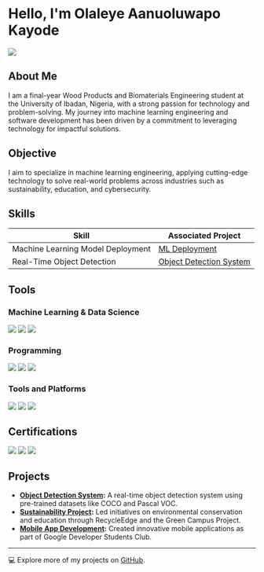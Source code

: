 # Hello, I'm Olaleye Aanuoluwapo Kayode
<a href="https://www.linkedin.com/in/olaleye-aanuoluwapo-kayode"><img src="https://img.shields.io/badge/-LinkedIn-0072b1?&style=for-the-badge&logo=linkedin&logoColor=white" /></a>

## About Me
I am a final-year Wood Products and Biomaterials Engineering student at the University of Ibadan, Nigeria, with a strong passion for technology and problem-solving. My journey into machine learning engineering and software development has been driven by a commitment to leveraging technology for impactful solutions.

## Objective
I aim to specialize in machine learning engineering, applying cutting-edge technology to solve real-world problems across industries such as sustainability, education, and cybersecurity.

## Skills
| Skill                                         | Associated Project         |
|-----------------------------------------------|----------------------------|
| Machine Learning Model Deployment             | <a href="https://github.com/oak/ml-model-deployment">ML Deployment</a> |
| Real-Time Object Detection                    | <a href="https://github.com/users/OAKVISUALZ/projects/4/views/1">Object Detection System</a> |


## Tools
### Machine Learning & Data Science
<div>
    <img src="https://img.shields.io/badge/-TensorFlow-FF6F00?&style=for-the-badge&logo=TensorFlow&logoColor=white" />
    <img src="https://img.shields.io/badge/-Scikit_Learn-F7931E?&style=for-the-badge&logo=scikit-learn&logoColor=white" />
    <img src="https://img.shields.io/badge/-Jupyter_Notebook-F37626?&style=for-the-badge&logo=Jupyter&logoColor=white" />
</div>

### Programming
<div>
    <img src="https://img.shields.io/badge/-Python-3776AB?&style=for-the-badge&logo=Python&logoColor=white" />
    <img src="https://img.shields.io/badge/-JavaScript-F7DF1E?&style=for-the-badge&logo=JavaScript&logoColor=black" />
    <img src="https://img.shields.io/badge/-HTML5-E34F26?&style=for-the-badge&logo=HTML5&logoColor=white" />
</div>

### Tools and Platforms
<div>
    <img src="https://img.shields.io/badge/-Git-F05032?&style=for-the-badge&logo=Git&logoColor=white" />
    <img src="https://img.shields.io/badge/-Docker-2496ED?&style=for-the-badge&logo=Docker&logoColor=white" />
    <img src="https://img.shields.io/badge/-Google_Colab-F9AB00?&style=for-the-badge&logo=Google-Colab&logoColor=white" />
</div>

## Certifications
<div>
<img src="https://img.shields.io/badge/-Coursera_Machine_Learning-2CA5E0?&style=for-the-badge&logo=Coursera&logoColor=white" />
<img src="https://img.shields.io/badge/-Google_Cloud_Skills_Boost-4285F4?&style=for-the-badge&logo=Google-Cloud&logoColor=white" />
<img src="https://img.shields.io/badge/-RecycleUP_Certificate-3DBE3B?&style=for-the-badge&logoColor=white" />
</div>

## Projects
- **[Object Detection System](https://github.com/oak/object-detection):** A real-time object detection system using pre-trained datasets like COCO and Pascal VOC.
- **[Sustainability Project](https://github.com/oak/sustainability-project):** Led initiatives on environmental conservation and education through RecycleEdge and the Green Campus Project.
- **[Mobile App Development](https://github.com/oak/mobile-app):** Created innovative mobile applications as part of Google Developer Students Club.

---
💻 Explore more of my projects on [GitHub](https://github.com/oak).
